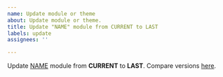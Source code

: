 ```yaml
---
name: Update module or theme
about: Update module or theme.
title: Update "NAME" module from CURRENT to LAST
labels: update
assignees: ''

---
```


Update [NAME](https://www.drupal.org/project/KEY) module from **CURRENT** to **LAST**. Compare versions [here](https://git.drupalcode.org/project/KEY/compare/8.x-CURRENT...8.x-LAST).
